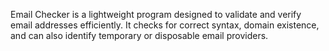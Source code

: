 Email Checker is a lightweight program designed to validate and verify email addresses efficiently. It checks for correct syntax, domain existence, and can also identify temporary or disposable email providers.
